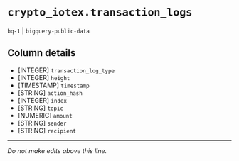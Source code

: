 # `crypto_iotex.transaction_logs`
`bq-1` | `bigquery-public-data`

## Column details
* [INTEGER]   `transaction_log_type`
* [INTEGER]   `height`
* [TIMESTAMP] `timestamp`
* [STRING]    `action_hash`
* [INTEGER]   `index`
* [STRING]    `topic`
* [NUMERIC]   `amount`
* [STRING]    `sender`
* [STRING]    `recipient`

-------------------------------------------------------------------------------
*Do not make edits above this line.*
